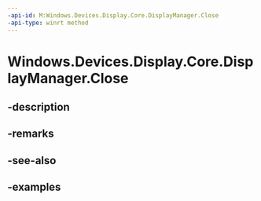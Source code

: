 ```yaml
---
-api-id: M:Windows.Devices.Display.Core.DisplayManager.Close
-api-type: winrt method
---
```


<!-- Method syntax.
public void DisplayManager.Close()
-->

# Windows.Devices.Display.Core.DisplayManager.Close

## -description

## -remarks

## -see-also

## -examples

